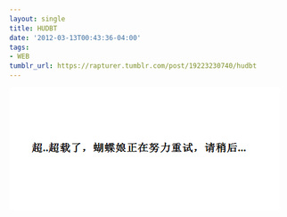 ```yaml
---
layout: single
title: HUDBT
date: '2012-03-13T00:43:36-04:00'
tags:
- WEB
tumblr_url: https://rapturer.tumblr.com/post/19223230740/hudbt
---
```

![](/assets/img/tumblr_m0t3slmyic1r0cnr9.png)

